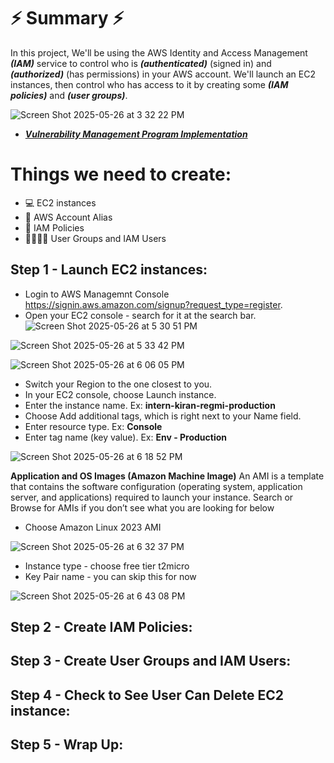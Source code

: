 # ⚡️ Summary ⚡️

In this project, We'll be using the AWS Identity and Access Management ***(IAM)*** service to control who is ***(authenticated)*** (signed in) and ***(authorized)*** (has permissions) in your AWS account. 
We'll launch an EC2 instances, then control who has access to it by creating some ***(IAM policies)*** and ***(user groups)***. 

![Screen Shot 2025-05-26 at 3 32 22 PM](https://github.com/user-attachments/assets/cf917b76-e80c-445d-b2cc-a7ddd60ccd97)
- ***[Vulnerability Management Program Implementation](https://github.com/kiran-regmi/vulnerability-management-program)***

# Things we need to create: 
* 💻 EC2 instances 
* 🔖 AWS Account Alias 
* 📏 IAM Policies
* 👩‍👩‍👧‍👧 User Groups and IAM Users 


## Step 1 - Launch EC2 instances: 
* Login to AWS Managemnt Console https://signin.aws.amazon.com/signup?request_type=register.
* Open your EC2 console - search for it at the search bar.
![Screen Shot 2025-05-26 at 5 30 51 PM](https://github.com/user-attachments/assets/429e412f-1a82-4778-b4e6-062e1b707d8e)

![Screen Shot 2025-05-26 at 5 33 42 PM](https://github.com/user-attachments/assets/adf168e1-8042-4420-afc1-972f081e7b87)

![Screen Shot 2025-05-26 at 6 06 05 PM](https://github.com/user-attachments/assets/cc23306a-ddca-4179-9bc9-5f012d775b95)
* Switch your Region to the one closest to you.
* In your EC2 console, choose Launch instance.
* Enter the instance name. Ex: **intern-kiran-regmi-production**
* Choose Add additional tags, which is right next to your Name field.
* Enter resource type. Ex: **Console**
* Enter tag name (key value). Ex: **Env - Production**

![Screen Shot 2025-05-26 at 6 18 52 PM](https://github.com/user-attachments/assets/9ea2e5e3-92ad-4a41-a109-b663aa525f39)

**Application and OS Images (Amazon Machine Image)**
An AMI is a template that contains the software configuration (operating system, application server, and applications) required to launch your instance. Search or Browse for AMIs if you don’t see what you are looking for below
* Choose Amazon Linux 2023 AMI

![Screen Shot 2025-05-26 at 6 32 37 PM](https://github.com/user-attachments/assets/a4d16fbb-192d-435d-8a6f-1e7eb106dc45)

* Instance type - choose free tier t2micro
* Key Pair name - you can skip this for now

![Screen Shot 2025-05-26 at 6 43 08 PM](https://github.com/user-attachments/assets/5d9d5eac-10c2-4c62-8fc5-939bf1731e64)



## Step 2 - Create IAM Policies:

## Step 3 - Create User Groups and IAM Users:

## Step 4 - Check to See User Can Delete EC2 instance:

## Step 5 - Wrap Up:
